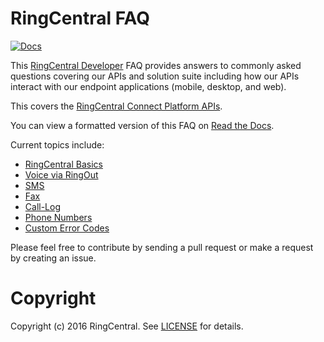 RingCentral FAQ
===============

[![Docs][docs-readthedocs-svg]][docs-readthedocs-link]

This [RingCentral Developer](https://developers.ringcentral.com) FAQ provides answers to commonly asked questions covering our APIs and solution suite including how our APIs interact with our endpoint applications (mobile, desktop, and web).

This covers the [RingCentral Connect Platform APIs](https://developers.ringcentral.com).

You can view a formatted version of this FAQ on [Read the Docs](http://ringcentral-faq.readthedocs.org/).

Current topics include:

* [RingCentral Basics](docs/basics.md)
* [Voice via RingOut](docs/voice_ringout.md)
* [SMS](docs/sms.md)
* [Fax](docs/fax.md)
* [Call-Log](docs/call_log.md)
* [Phone Numbers](docs/phone_numbers.md)
* [Custom Error Codes](docs/errors.md)

Please feel free to contribute by sending a pull request or make a request by creating an issue.

# Copyright

Copyright (c) 2016 RingCentral. See [LICENSE][] for details.

 [docs-readthedocs-svg]: https://img.shields.io/badge/docs-readthedocs-blue.svg
 [docs-readthedocs-link]: http://ringcentral-faq.readthedocs.org/
 [license]: LICENSE.md
